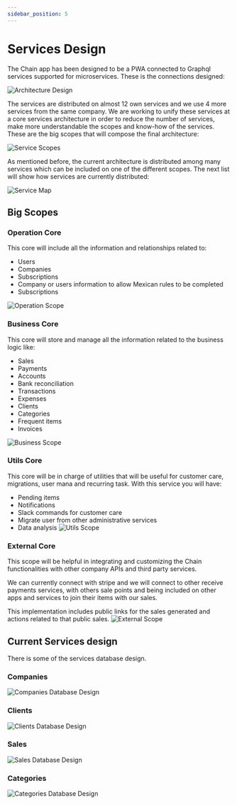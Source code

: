 ```yaml
---
sidebar_position: 5
---
```


# Services Design

The Chain app has been designed to be a PWA connected to Graphql services supported for microservices. These is the connections designed:

![Architecture Design](../../static/img/architecture-design.jpeg "Architecture Design Diagram")

The services are distributed on almost 12 own services and we use 4 more services from the same company. 
We are working to unify these services at a core services architecture in order to reduce the number of services, make more understandable the scopes and know-how of the services. These are the big scopes that will compose the final architecture:
 
![Service Scopes](../../static/img/service-scopes.jpeg "Service Scopes Design Diagram")

As mentioned before, the current architecture is distributed among many services which can be included on one of the different scopes. The next list will show how services are currently distributed:

![Service Map](../../static/img/services-map.jpeg "Services Map")

## Big Scopes
### Operation Core
This core will include all the information and relationships related to:
- Users
- Companies
- Subscriptions
- Company or users information to allow Mexican rules to be completed 
- Subscriptions

![Operation Scope](../../static/img/operation-core.jpeg "Operation Scope Design Diagram")

### Business Core
This core will store and manage all the information related to the business logic like:
- Sales
- Payments
- Accounts
- Bank reconciliation
- Transactions
- Expenses 
- Clients
- Categories
- Frequent items
- Invoices

![Business Scope](../../static/img/business-core.jpeg "Business Scope Design Diagram")

### Utils Core
This core will be in charge of utilities that will be useful for customer care, migrations, user mana and recurring task. With this service you will have:
- Pending items
- Notifications
- Slack commands for customer care
- Migrate user from other administrative services
- Data analysis 
![Utils Scope](../../static/img/core-utils-scope.jpeg "Utils Scope Design Diagram")

### External Core
This scope will be helpful in integrating and customizing the Chain functionalities with other company APIs and third party services.

We can currently connect with stripe and we will connect to other receive payments services, with others sale points and being included on other apps and services to join their items with our sales.

This implementation includes public links for the sales generated and actions related to that public sales. 
![External Scope](../../static/img/external-core.jpeg "External Scope Design Diagram")

## Current Services design
There is some of the services database design.
### Companies
![Companies Database Design](../../static/img/companies-design.jpeg "Companies Database Design")

### Clients
![Clients Database Design](../../static/img/clients-design.jpeg "Clients Database Design")

### Sales
![Sales Database Design](../../static/img/sales-design.jpeg "Sales Database Design")

### Categories
![Categories Database Design](../../static/img/categories-design.jpeg "Categories Database Design")